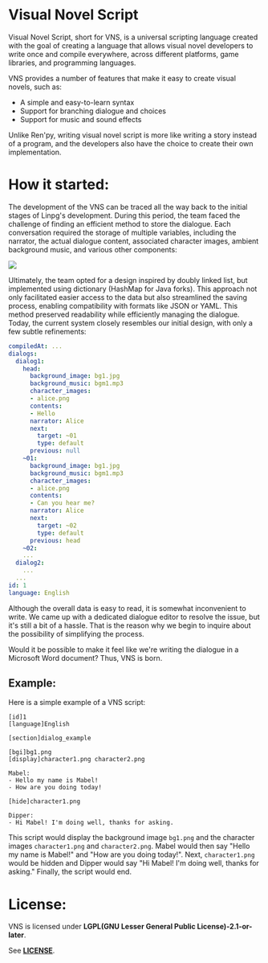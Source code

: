 # Visual Novel Script

Visual Novel Script, short for VNS, is a universal scripting language created with the goal of creating a language that allows visual novel developers to write once and compile everywhere, across different platforms, game libraries, and programming languages.

VNS provides a number of features that make it easy to create visual novels, such as:

- A simple and easy-to-learn syntax
- Support for branching dialogue and choices
- Support for music and sound effects

Unlike Ren'py, writing visual novel script is more like writing a story instead of a program, and the developers also have the choice to create their own implementation.

# How it started:

The development of the VNS can be traced all the way back to the initial stages of Linpg's development. During this period, the team faced the challenge of finding an efficient method to store the dialogue. Each conversation required the storage of multiple variables, including the narrator, the actual dialogue content, associated character images, ambient background music, and various other components:

![](readme_conv_ex.png)

Ultimately, the team opted for a design inspired by doubly linked list, but implemented using dictionary (HashMap for Java forks). This approach not only facilitated easier access to the data but also  streamlined the saving process, enabling compatibility with formats like JSON or YAML. This method preserved readability while efficiently  managing the dialogue. Today, the current system closely resembles our initial design, with only a few subtle refinements:

```yaml
compiledAt: ...
dialogs:
  dialog1:
    head:
      background_image: bg1.jpg
      background_music: bgm1.mp3
      character_images:
      - alice.png
      contents:
      - Hello
      narrator: Alice
      next:
        target: ~01
        type: default
      previous: null
    ~01:
      background_image: bg1.jpg
      background_music: bgm1.mp3
      character_images:
      - alice.png
      contents:
      - Can you hear me?
      narrator: Alice
      next:
        target: ~02
        type: default
      previous: head
    ~02:
    ...
  dialog2:
    ...
  ...
id: 1
language: English
```

Although the overall data is easy to read, it is somewhat inconvenient to write. We came up with a dedicated dialogue editor to resolve the issue, but it's still a bit of a hassle. That is the reason why we begin to inquire about the possibility of simplifying the process.

Would it be possible to make it feel like we're writing the dialogue in a Microsoft Word document? Thus, VNS is born.

## **Example**:

Here is a simple example of a VNS script:

```vns
[id]1
[language]English

[section]dialog_example

[bgi]bg1.png
[display]character1.png character2.png

Mabel:
- Hello my name is Mabel!
- How are you doing today!

[hide]character1.png

Dipper:
- Hi Mabel! I'm doing well, thanks for asking.
```

This script would display the background image `bg1.png` and the character images `character1.png` and `character2.png`. Mabel would then say "Hello my name is Mabel!" and "How are you doing today!". Next, `character1.png` would be hidden and Dipper would say "Hi Mabel! I'm doing well, thanks for asking." Finally, the script would end.

# License:

VNS is licensed under **LGPL(GNU Lesser General Public License)-2.1-or-later**.

See **[LICENSE](https://github.com/LinpgFoundation/vns/blob/main/LICENSE)**.
